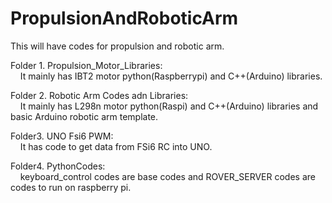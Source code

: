# PropulsionAndRoboticArm
This will have codes for propulsion and robotic arm.  

Folder 1. Propulsion_Motor_Libraries:  
&nbsp; &nbsp; It mainly has IBT2 motor python(Raspberrypi) and C++(Arduino) libraries.  
  
Folder 2. Robotic Arm Codes adn Libraries:  
&nbsp; &nbsp; It mainly has L298n motor python(Raspi) and C++(Arduino) libraries and basic Arduino robotic arm template.  

Folder3. UNO Fsi6 PWM:  
&nbsp; &nbsp; It has code to get data from FSi6 RC into UNO.  

Folder4. PythonCodes:  
&nbsp; &nbsp; keyboard_control codes are base codes and ROVER_SERVER codes are codes to run on raspberry pi.  
